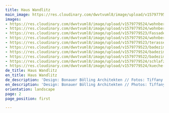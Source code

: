 ```yaml
---
title: Haus Wandlitz
main_image: https://res.cloudinary.com/dwvtvuml8/image/upload/v1579779524/wohnbereich-kaminzimmer-Einbauschrank_eitk6y.jpg
images:
- https://res.cloudinary.com/dwvtvuml8/image/upload/v1579779524/wohnbereich-kaminzimmer-Einbauschrank_eitk6y.jpg
- https://res.cloudinary.com/dwvtvuml8/image/upload/v1579779524/wohnbereich-terasse-kueche-holz_zo34ce.jpg
- https://res.cloudinary.com/dwvtvuml8/image/upload/v1579779523/Fassade-Terasse-Wohnhaus-holz_xagjiy.jpg
- https://res.cloudinary.com/dwvtvuml8/image/upload/v1579779524/wohnbereich-terasse-kueche-holz-hochwertig_xgheuq.jpg
- https://res.cloudinary.com/dwvtvuml8/image/upload/v1579779523/terasse-kueche-holz-hochwertig-fenster_tcme2x.jpg
- https://res.cloudinary.com/dwvtvuml8/image/upload/v1579779523/badezimmer-waschbecken-waschtisch-hochwertig_wpqaja.jpg
- https://res.cloudinary.com/dwvtvuml8/image/upload/v1579779524/badezimmer-waschbecken-waschtisch-holz_dk254h.jpg
- https://res.cloudinary.com/dwvtvuml8/image/upload/v1579779522/badezimmer-dusche-hochwertig_tltpkc.jpg
- https://res.cloudinary.com/dwvtvuml8/image/upload/v1579779524/schlafzimmer-holz-einbauschrank-schiebetuer_ox659z.jpg
- https://res.cloudinary.com/dwvtvuml8/image/upload/v1579779524/kueche-kochinsel-einbauschrank-holz_vugrkd.jpg
de_title: Haus Wandlitz
en_title: Haus Wandlitz
de_description: 'Design: Bonauer Bölling Architekten // Fotos: Tiffany Taraska'
en_description: 'Design: Bonauer Bölling Architekten // Photos: Tiffany Taraska'
orientation: landscape
page: 2
page_position: first

---
```

